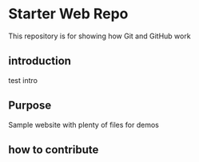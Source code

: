 # Starter Web Repo

This repository is for showing how Git and GitHub work

## introduction

test intro

## Purpose

Sample website with plenty of files for demos

## how to contribute